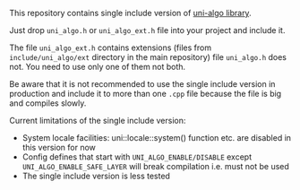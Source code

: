 This repository contains single include version of [uni-algo library](https://github.com/uni-algo/uni-algo).

Just drop `uni_algo.h` or `uni_algo_ext.h` file into your project and include it.

The file `uni_algo_ext.h` contains extensions (files from `include/uni_algo/ext` directory in the main repository) file `uni_algo.h` does not.
You need to use only one of them not both.

Be aware that it is not recommended to use the single include version in production and include it to more than one `.cpp` file because the file is big and compiles slowly.

Current limitations of the single include version:
- System locale facilities: uni::locale::system() function etc. are disabled in this version for now
- Config defines that start with `UNI_ALGO_ENABLE/DISABLE` except `UNI_ALGO_ENABLE_SAFE_LAYER` will break compilation i.e. must not be used
- The single include version is less tested
